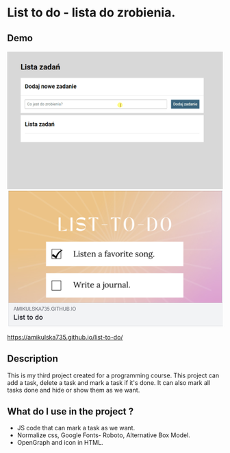 # List to do - lista do zrobienia.
## Demo
![GIF](https://github.com/amikulska735/list-to-do/blob/main/images/list.gif)
![Screenshot](https://github.com/amikulska735/list-to-do/blob/main/images/screenshot.png)

  https://amikulska735.github.io/list-to-do/
## Description
This is my third project created for a programming course. This project can add a task, delete a task and mark a task if it's done. It can also mark all tasks done and hide or show them as we want. 
## What do I use in the project ?
- JS code that can mark a task as we want.
- Normalize css, Google Fonts- Roboto, Alternative Box Model.
- OpenGraph and icon in HTML.